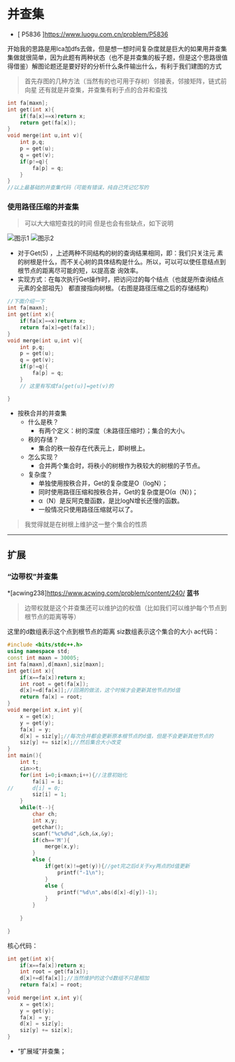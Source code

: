 # 并查集
* [ P5836 ]https://www.luogu.com.cn/problem/P5836

开始我的思路是用lca加dfs去做，但是想一想时间复杂度就是巨大的如果用并查集集做就很简单，因为此题有两种状态（也不是并查集的板子题，但是这个思路很值得借鉴）解图论题还是要好好的分析什么条件输出什么，有利于我们建图的方式

> 首先存图的几种方法（当然有的也可用于存树）邻接表，邻接矩阵，链式前向星 还有就是并查集，并查集有利于点的合并和查找

```c++
int fa[maxn];
int get(int x){
	if(fa[x]==x)return x;
	return get(fa[x]);
}
void merge(int u,int v){
	int p,q;
	p = get(u);
	q = get(v);
	if(p!=q){
		fa[p] = q;
	}
}
//以上最基础的并查集代码（可能有错误，纯自己凭记忆写的
```
### 使用路径压缩的并查集
> 可以大大缩短查找的时间
>  但是也会有些缺点，如下说明

![图示1](/img/easytree1.png)
![图示2](/img/easytree2.png)

* 对于Get(5) ，上述两种不同结构的树的查询结果相同，即：我们只关注元 素的树根是什么，而不关心树的具体结构是什么。所以，可以可以使任意结点到根节点的距离尽可能的短，以提高查
询效率。
* 实现方式：在每次执行Get操作时，把访问过的每个结点（也就是所查询结点元素的全部祖先）
都直接指向树根。（右图是路径压缩之后的存储结构）


```c++
//下面介绍一下
int fa[maxn];
int get(int x){
	if(fa[x]==x)return x;
	return fa[x]=get(fa[x]);
}
void merge(int u,int v){
	int p,q;
	p = get(u);
	q = get(v);
	if(p!=q){
		fa[p] = q;
	}
    // 这里有写成fa[get(u)]=get(v)的

}
```

* 按秩合并的并查集
    * 什么是秩？
      * 有两个定义：树的深度（未路径压缩时）；集合的大小。
    * 秩的存储？ 
      * 集合的秩一般存在代表元上，即树根上。
    * 怎么实现？
        * 合并两个集合时，将秩小的树根作为秩较大的树根的子节点。
    * 复杂度？
      * 单独使用按秩合并，Get的复杂度是O（logN）；
      * 同时使用路径压缩和按秩合并，Get的复杂度是O(α（N）)；
      * α（N）是反阿克曼函数，是比logN增长还慢的函数。
      * 一般情况只使用路径压缩就可以了。
> 我觉得就是在树根上维护这一整个集合的性质

---
##  扩展
### “边带权”并查集
*[acwing238]https://www.acwing.com/problem/content/240/
**蓝书**
> 边带权就是这个并查集还可以维护边的权值（比如我们可以维护每个节点到根节点的距离等等）


这里的d数组表示这个点到根节点的距离
siz数组表示这个集合的大小
ac代码：
```c++
#include <bits/stdc++.h>
using namespace std;
const int maxn = 30005;
int fa[maxn],d[maxn],siz[maxn];
int get(int x){
	if(x==fa[x])return x;
	int root = get(fa[x]);
	d[x]+=d[fa[x]];//回溯的做法，这个时候才会更新其他节点的d值
	return fa[x] = root;
}
void merge(int x,int y){
	x = get(x);
	y = get(y);
	fa[x] = y;
	d[x] = siz[y];//每次合并都会更新原本根节点的d值，但是不会更新其他节点的
	siz[y] += siz[x];//然后集合大小改变
}
int main(){
	int t;
	cin>>t;
	for(int i=0;i<maxn;i++){//注意初始化
		fa[i] = i;
//		d[i] = 0; 
		siz[i] = 1;
	}
	while(t--){
		char ch;
		int x,y;
		getchar();
		scanf("%c%d%d",&ch,&x,&y);
		if(ch=='M'){
			merge(x,y);
		}
		else {
			if(get(x)!=get(y)){//get完之后d关于xy两点的d值更新
				printf("-1\n");
			}
			else {
				printf("%d\n",abs(d[x]-d[y])-1);
			}
		}
		
	}
	
} 

```
核心代码：
```c++
int get(int x){
	if(x==fa[x])return x;
	int root = get(fa[x]);
	d[x]+=d[fa[x]];//当然维护的这个d数组不只是相加
	return fa[x] = root;
}
void merge(int x,int y){
	x = get(x);
	y = get(y);
	fa[x] = y;
	d[x] = siz[y];
	siz[y] += siz[x];
}

```



   * “扩展域”并查集； 
